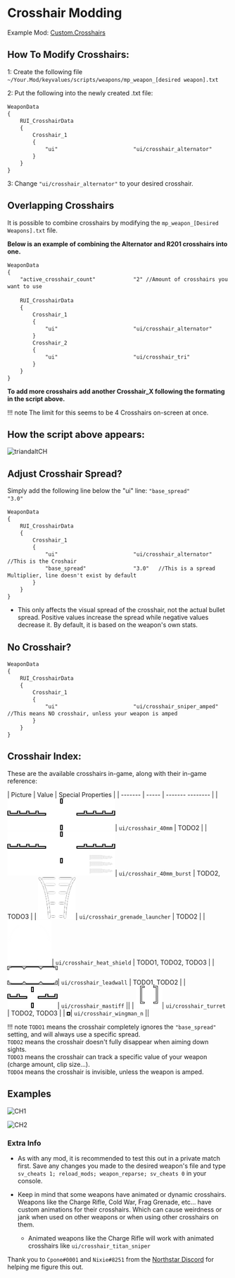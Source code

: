 # Crosshair Modding

Example Mod:
[Custom.Crosshairs](https://github.com/MysteriousRSA/Custom.Crosshairs)

## How To Modify Crosshairs:

1: Create the following file
`~/Your.Mod/keyvalues/scripts/weapons/mp_weapon_[desired weapon].txt`

2: Put the following into the newly created .txt file:

```
WeaponData
{
    RUI_CrosshairData
    {
        Crosshair_1
        {
            "ui"                        "ui/crosshair_alternator"
        }
    }
}
```

3: Change `"ui/crosshair_alternator"` to your desired crosshair.

## Overlapping Crosshairs

It is possible to combine crosshairs by modifying the `mp_weapon_[Desired
Weapons].txt` file.

**Below is an example of combining the Alternator and R201 crosshairs
into one.**

```
WeaponData
{
    "active_crosshair_count"            "2" //Amount of crosshairs you want to use

    RUI_CrosshairData
    {
        Crosshair_1
        {
            "ui"                        "ui/crosshair_alternator"
        }
        Crosshair_2
        {
            "ui"                        "ui/crosshair_tri"
        }
    }
}
```

**To add more crosshairs add another Crosshair\_X following the
formating in the script above.**

!!! note
    The limit for this seems to be 4 Crosshairs on-screen at once.

## How the script above appears:

![triandaltCH](https://user-images.githubusercontent.com/45333346/149623038-64937ab7-bb0f-450c-ba92-97c625e715bf.png)

## Adjust Crosshair Spread?

Simply add the following line below the "ui" line: `"base_spread"               "3.0"`

```
WeaponData
{
    RUI_CrosshairData
    {
        Crosshair_1
        {
            "ui"                        "ui/crosshair_alternator" //This is the Croshair
            "base_spread"               "3.0"   //This is a spread Multiplier, line doesn't exist by default
        }
    }
}
```

* This only affects the visual spread of the crosshair, not the actual bullet spread. Positive values increase the spread while negative values decrease it. By default, it is based on the weapon's own stats.

## No Crosshair?

```
WeaponData
{
    RUI_CrosshairData
    {
        Crosshair_1
        {
            "ui"                        "ui/crosshair_sniper_amped" //This means NO crosshair, unless your weapon is amped
        }
    }
}
```

## Crosshair Index:

These are the available crosshairs in-game, along with their in-game
reference:

| Picture | Value | Special Properties |
| ------- | ----- | ------- -------- |
| ![](../../../_static/crosshairmodding/crosshair_40mm.png)| `ui/crosshair_40mm` | TODO2 |
| ![](../../../_static/crosshairmodding/crosshair_40mm_burst.png)| `ui/crosshair_40mm_burst` | TODO2, TODO3 |
| ![](../../../_static/crosshairmodding/crosshair_grenade_launcher.png)| `ui/crosshair_grenade_launcher` | TODO2 |
| ![](../../../_static/crosshairmodding/crosshair_heat_shield.png)| `ui/crosshair_heat_shield` | TODO1, TODO2, TODO3 |
| ![](../../../_static/crosshairmodding/crosshair_leadwall.png)| `ui/crosshair_leadwall` | TODO1, TODO2 |
| ![](../../../_static/crosshairmodding/crosshair_mastiff.png)| `ui/crosshair_mastiff` ||
| ![](../../../_static/crosshairmodding/crosshair_turret.png)| `ui/crosshair_turret` | TODO2, TODO3 |
| ![](../../../_static/crosshairmodding/crosshair_wingman_n.png)| `ui/crosshair_wingman_n` ||

!!! note
    `TODO1` means the crosshair completely ignores the `"base_spread"` setting, and will always use a specific spread. <br>
    `TODO2` means the crosshair doesn't fully disappear when aiming down sights. <br>
    `TODO3` means the crosshair can track a specific value of your weapon (charge amount, clip size...). <br>
    `TODO4` means the crosshair is invisible, unless the weapon is amped.

## Examples

![CH1](https://user-images.githubusercontent.com/45333346/149503054-45eb1fa5-5e89-4bf1-bf58-b58c1bfab94b.png)

![CH2](https://user-images.githubusercontent.com/45333346/149503085-154c05b8-4a76-4d03-80aa-fe67fba1bcb1.png)


### Extra Info


* As with any mod, it is recommended to test this out in a private match first. Save any changes you made to the desired weapon's file and type `sv_cheats 1; reload_mods; weapon_reparse; sv_cheats 0` in your console.


* Keep in mind that some weapons have animated or dynamic crosshairs. Weapons like the Charge Rifle, Cold War, Frag Grenade, etc... have custom animations for their crosshairs. Which can cause weirdness or jank when used on other weapons or when using other crosshairs on them.
   * Animated weapons like the Charge Rifle will work with animated crosshairs like `ui/crosshair_titan_sniper`

Thank you to `Cpone#0001` and `Nixie#8251` from the [Northstar
Discord](https://northstar.tf/discord) for helping me figure this out.
